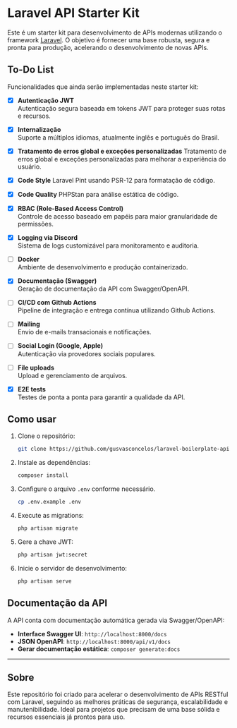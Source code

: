 # Laravel API Starter Kit

Este é um starter kit para desenvolvimento de APIs modernas utilizando o framework [Laravel](https://laravel.com/). O objetivo é fornecer uma base robusta, segura e pronta para produção, acelerando o desenvolvimento de novas APIs.

## To-Do List

Funcionalidades que ainda serão implementadas neste starter kit:

- [x] **Autenticação JWT**  
  Autenticação segura baseada em tokens JWT para proteger suas rotas e recursos.

- [x] **Internalização**  
  Suporte a múltiplos idiomas, atualmente inglês e português do Brasil.

- [x] **Tratamento de erros global e exceções personalizadas**
  Tratamento de erros global e exceções personalizadas para melhorar a experiência do usuário.

- [x] **Code Style**
  Laravel Pint usando PSR-12 para formatação de código.

- [x] **Code Quality**
  PHPStan para análise estática de código.

- [x] **RBAC (Role-Based Access Control)**  
  Controle de acesso baseado em papéis para maior granularidade de permissões.

- [x] **Logging via Discord**  
  Sistema de logs customizável para monitoramento e auditoria.

- [ ] **Docker**  
  Ambiente de desenvolvimento e produção containerizado.

- [x] **Documentação (Swagger)**  
  Geração de documentação da API com Swagger/OpenAPI.

- [ ] **CI/CD com Github Actions**  
  Pipeline de integração e entrega contínua utilizando Github Actions.

- [ ] **Mailing**  
  Envio de e-mails transacionais e notificações.

- [ ] **Social Login (Google, Apple)**  
  Autenticação via provedores sociais populares.

- [ ] **File uploads**  
  Upload e gerenciamento de arquivos.

- [x] **E2E tests**  
  Testes de ponta a ponta para garantir a qualidade da API.

## Como usar

1. Clone o repositório:
   ```bash
   git clone https://github.com/gusvasconcelos/laravel-boilerplate-api.git
   ```
2. Instale as dependências:
   ```bash
   composer install
   ```
3. Configure o arquivo `.env` conforme necessário.
   ```bash
   cp .env.example .env
   ```
4. Execute as migrations:
   ```bash
   php artisan migrate
   ```
5. Gere a chave JWT:
   ```bash
   php artisan jwt:secret
   ```
6. Inicie o servidor de desenvolvimento:
   ```bash
   php artisan serve
   ```

## Documentação da API

A API conta com documentação automática gerada via Swagger/OpenAPI:

- **Interface Swagger UI**: `http://localhost:8000/docs`
- **JSON OpenAPI**: `http://localhost:8000/api/v1/docs`
- **Gerar documentação estática**: `composer generate:docs`

---

## Sobre

Este repositório foi criado para acelerar o desenvolvimento de APIs RESTful com Laravel, seguindo as melhores práticas de segurança, escalabilidade e manutenibilidade. Ideal para projetos que precisam de uma base sólida e recursos essenciais já prontos para uso.
